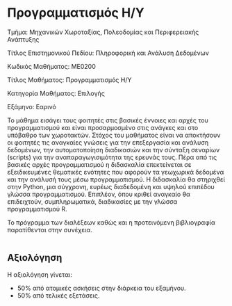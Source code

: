 # Προγραμματισμός Η/Υ

Τμήμα: Μηχανικών Χωροταξίας, Πολεοδομίας και Περιφερειακής Ανάπτυξης

Τίτλος Επιστημονικού Πεδίου: Πληροφορική και Ανάλυση Δεδομένων

Κωδικός Μαθήματος:  ΜΕ0200

Τίτλος Μαθήματος:  Προγραμματισμός Η/Υ

Κατηγορία Μαθήματος: Επιλογής

Εξάμηνο: Εαρινό


Το μάθημα εισάγει τους φοιτητές στις βασικές έννοιες και αρχές του προγραμματισμού και είναι προσαρμοσμένο στις ανάγκες και στο υπόβαθρο των χωροτακτών. Στόχος του μαθήματος είναι να αποκτήσουν οι φοιτητές τις αναγκαίες γνώσεις για την επεξεργασία και ανάλυση δεδομένων, την αυτοματοποίηση διαδικασιών και την σύνταξη σεναρίων (scripts) για την αναπαραγωγισιμότητα της ερευνάς τους. Πέρα από τις βασικές αρχές προγραμματισμού η διδασκαλία επεκτείνεται σε εξειδικευμένες θεματικές ενότητες που αφορούν τα γεωχωρικά δεδομένα και την ανάλυσή τους μέσω προγραμματισμού. Η διδασκαλία θα στηριχθεί στην Python, μια σύγχρονη, ευρέως διαδεδομένη και υψηλού επιπέδου γλώσσα προγραμματισμού. Επιπλέον, όπου κριθεί αναγκαίο θα επιδειχτούν, συμπληρωματικά, διαδικασίες με την γλώσσα προγραμματισμού R. 


Το πρόγραμμα των διαλέξεων καθώς και η προτεινόμενη βιβλιογραφία παρατίθενται στην συνέχεια.

```{tableofcontents}
```


## Αξιολόγηση

Η αξιολόγηση γίνεται:
- 50% από ατομικές ασκήσεις στην διάρκεια του εξαμήνου.
- 50% από τελικές εξετάσεις.

